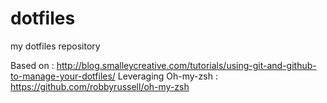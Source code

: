 dotfiles
========

my dotfiles repository

Based on : http://blog.smalleycreative.com/tutorials/using-git-and-github-to-manage-your-dotfiles/
Leveraging Oh-my-zsh : https://github.com/robbyrussell/oh-my-zsh
